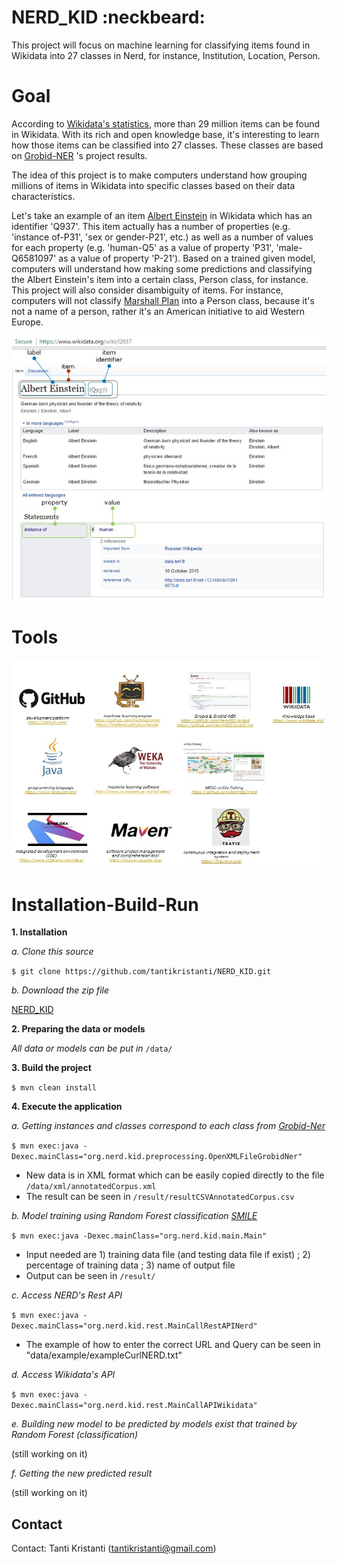 # NERD_KID  :neckbeard:

This project will focus on machine learning for classifying items found in Wikidata into 27 classes in Nerd, for instance, Institution, Location, Person.

# Goal
According to [Wikidata's statistics](https://www.wikidata.org/wiki/Special:Statistics), more than 29 million items can be found in Wikidata. With its rich and open knowledge base, it's interesting to learn how those items can be classified into 27 classes. These classes are based on [Grobid-NER](http://grobid-ner.readthedocs.io/en/latest/class-and-senses/) 's project results.

The idea of this project is to make computers understand how grouping millions of items in Wikidata into specific classes based on their data characteristics.

Let's take an example of an item [Albert Einstein](https://www.wikidata.org/wiki/Q937) in Wikidata which has an identifier 'Q937'. This item actually has a number of properties (e.g. 'instance of-P31', 'sex or gender-P21', etc.) as well as a number of values for each property (e.g. 'human-Q5' as a value of property 'P31', 'male-Q6581097' as a value of property 'P-21'). Based on a trained given model, computers will understand how making some predictions and classifying the Albert Einstein's item into a certain class, Person class, for instance. This project will also consider disambiguity of items. For instance, computers will not classify [Marshall Plan](https://www.wikidata.org/wiki/Q4576) into a Person class, because it's not a name of a person, rather it's an American initiative to aid Western Europe. 

![Albert Einstein](pic/AlbertEinstein.jpg)

# Tools
![Tools](pic/Tools.jpg)

# Installation-Build-Run
**1. Installation**

*a. Clone this source* 

```$ git clone https://github.com/tantikristanti/NERD_KID.git```

*b. Download the zip file*

[NERD_KID](https://github.com/tantikristanti/NERD_KID/archive/master.zip)

**2. Preparing the data or models**

*All data or models can be put in* `/data/`

**3. Build the project**

```$ mvn clean install```

**4. Execute the application**


*a. Getting instances and classes correspond to each class from [Grobid-Ner](https://github.com/kermitt2/grobid-ner/tree/master/grobid-ner/resources/dataset/ner/corpus/xml/final)*

```$ mvn exec:java -Dexec.mainClass="org.nerd.kid.preprocessing.OpenXMLFileGrobidNer"```

- New data is in XML format which can be easily copied directly to the file `/data/xml/annotatedCorpus.xml`
- The result can be seen in `/result/resultCSVAnnotatedCorpus.csv`

*b. Model training using Random Forest classification [SMILE](https://github.com/haifengl/smile/)*

```$ mvn exec:java -Dexec.mainClass="org.nerd.kid.main.Main"```

- Input needed are 1) training data file (and testing data file if exist) ; 2) percentage of training data ; 3) name of output file
- Output can be seen in `/result/`

*c. Access NERD's Rest API*

```$ mvn exec:java -Dexec.mainClass="org.nerd.kid.rest.MainCallRestAPINerd"```

- The example of how to enter the correct URL and Query can be seen in "data/example/exampleCurlNERD.txt"

*d. Access Wikidata's API*

```$ mvn exec:java -Dexec.mainClass="org.nerd.kid.rest.MainCallAPIWikidata"```

*e. Building new model to be predicted by models exist that trained by Random Forest (classification)*

(still working on it)

*f. Getting the new predicted result*

(still working on it)

## Contact

Contact: Tanti Kristanti (<tantikristanti@gmail.com>)


